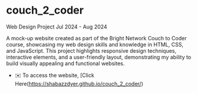 # couch_2_coder
Web Design Project
Jul 2024 - Aug 2024

A mock-up website created as part of the Bright Network Couch to Coder course, showcasing my web design skills and knowledge in HTML, CSS, and JavaScript. This project highlights responsive design techniques, interactive elements, and a user-friendly layout, demonstrating my ability to build visually appealing and functional websites.

* ✉️  To access the website, [Click Here(https://shabazzdyer.github.io/couch_2_coder/)
